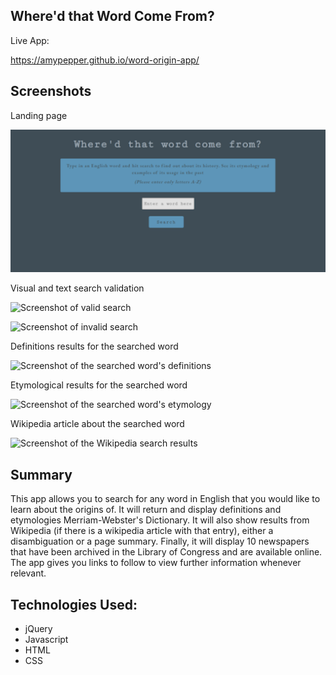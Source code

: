 ## Where'd that Word Come From?

Live App:

<https://amypepper.github.io/word-origin-app/>

## Screenshots

Landing page

![Screenshot of landing page of the app](Images/Landing-page-screenshot.png)

Visual and text search validation

![Screenshot of valid search](Valid-search-results-screenshot.png)

![Screenshot of invalid search](Invalid-search-results-screenshot.png)

Definitions results for the searched word

![Screenshot of the searched word's definitions](Definitions-results-screenshot.png)

Etymological results for the searched word

![Screenshot of the searched word's etymology](Origin-results-screenshot.png)

Wikipedia article about the searched word

![Screenshot of the Wikipedia search results](Wiki-results-screenshot.png)

## Summary

This app allows you to search for any word in English that you would like to learn about the origins of. It will return and display
definitions and etymologies Merriam-Webster's Dictionary. It will also show results from Wikipedia (if there is a wikipedia article with that entry), either a disambiguation or a page summary. Finally, it will display 10 newspapers that have been archived in the Library of
Congress and are available online. The app gives you links to follow to view further information whenever relevant.

## Technologies Used:

- jQuery
- Javascript
- HTML
- CSS
